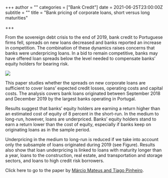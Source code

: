 +++
author = ""
categories = ["Bank Credit"]
date = 2021-06-25T23:00:00Z
subtitle = ""
title = "Bank pricing of corporate loans, short versus long maturities"

+++

From the sovereign debt crisis to the end of 2019, bank credit to Portuguese firms fell, spreads on new loans decreased and banks reported an increase in competition. The combination of these dynamics raises concerns that banks were underpricing loans. In a bid to remain competitive, banks may have offered loan spreads below the level needed to compensate banks’ equity holders for bearing risk.

![](https://ucarecdn.com/3954132f-d5bf-4b7f-a423-4c3bd0bde916/)

This paper studies whether the spreads on new corporate loans are sufficient to cover loans’ expected credit losses, operating costs and capital costs. The analysis covers bank loans originated between September 2018 and December 2019 by the largest banks operating in Portugal.

Results suggest that banks’ equity holders are earning a return higher than an estimated cost of equity of 8 percent in the short-run. In the medium to long-run, however, loans are underpriced. Banks’ equity holders stand to earn a return lower than the cost of equity, especially if banks keep on originating loans as in the sample period.

Underpricing in the medium to long-run is reduced if we take into account only the subsample of loans originated during 2019 (see Figure). Results also show that loan underpricing is linked to loans with maturity longer than a year, loans to the construction, real estate, and transportation and storage sectors, and loans to high credit risk borrowers.

Click here to go to the paper by [Márcio Mateus and Tiago Pinheiro](https://www.bportugal.pt/en/paper/bank-pricing-corporate-loans).
